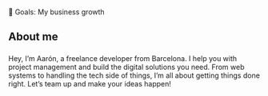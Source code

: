 ###

<p align="left">🎯 Goals: My business growth</p>

###

<h2 align="left">About me</h2>

###

<p align="left">Hey, I’m Aarón, a freelance developer from Barcelona. I help you with project management and build the digital solutions you need. From web systems to handling the tech side of things, I’m all about getting things done right. Let’s team up and make your ideas happen!</p>

###
